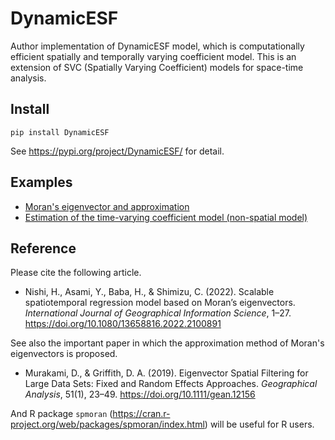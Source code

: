 # DynamicESF

Author implementation of DynamicESF model, which is computationally efficient spatially and temporally varying coefficient model.
This is an extension of SVC (Spatially Varying Coefficient) models for space-time analysis.

## Install

```
pip install DynamicESF
```

See https://pypi.org/project/DynamicESF/ for detail.

## Examples

- [Moran's eigenvector and approximation](https://github.com/hayato-n/DynamicESF/blob/v0.1.0/ev_approx.ipynb)
- [Estimation of the time-varying coefficient model (non-spatial model)](https://github.com/hayato-n/DynamicESF/blob/v0.1.0/non-spatial.ipynb)



## Reference

Please cite the following article.

- Nishi, H., Asami, Y., Baba, H., & Shimizu, C. (2022). Scalable spatiotemporal regression model based on Moran’s eigenvectors. *International Journal of Geographical Information Science*, 1–27. https://doi.org/10.1080/13658816.2022.2100891

See also the important paper in which the approximation method of Moran's eigenvectors is proposed.

- Murakami, D., & Griffith, D. A. (2019). Eigenvector Spatial Filtering for Large Data Sets: Fixed and Random Effects Approaches. *Geographical Analysis*, 51(1), 23–49. https://doi.org/10.1111/gean.12156

And R package `spmoran` (https://cran.r-project.org/web/packages/spmoran/index.html) will be useful for R users.
